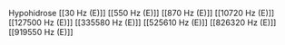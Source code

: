 Hypohidrose
[[30 Hz (E)]]
[[550 Hz (E)]]
[[870 Hz (E)]]
[[10720 Hz (E)]]
[[127500 Hz (E)]]
[[335580 Hz (E)]]
[[525610 Hz (E)]]
[[826320 Hz (E)]]
[[919550 Hz (E)]]